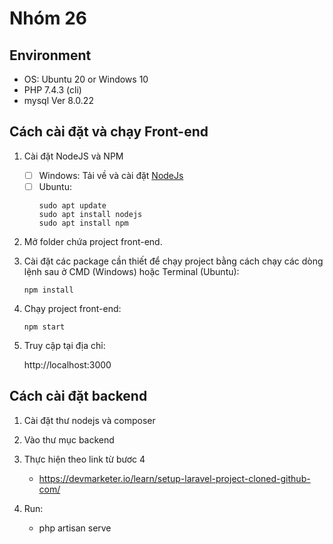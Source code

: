 # Nhóm 26

## Environment

- OS: Ubuntu 20 or Windows 10
- PHP 7.4.3 (cli)
- mysql  Ver 8.0.22

## Cách cài đặt và chạy Front-end

1. Cài đặt NodeJS và NPM
   - [ ] Windows: Tải về và cài đặt [NodeJs](https://nodejs.org/en/download/)
   - [ ] Ubuntu:
        ```
        sudo apt update
        sudo apt install nodejs
        sudo apt install npm
        ```

2. Mở folder chứa project front-end.
3. Cài đặt các package cần thiết để chạy project bằng cách chạy các dòng lệnh sau ở CMD (Windows) hoặc Terminal (Ubuntu):
    ```
    npm install
    ``` 
4. Chạy project front-end:
    ```
    npm start
    ``` 
5. Truy cập tại địa chỉ:

    http://localhost:3000

## Cách cài đặt backend

1. Cài đặt thư nodejs và composer

2. Vào thư mục backend

3. Thực hiện theo link từ bươc 4
    - https://devmarketer.io/learn/setup-laravel-project-cloned-github-com/

5. Run:
    - php artisan serve